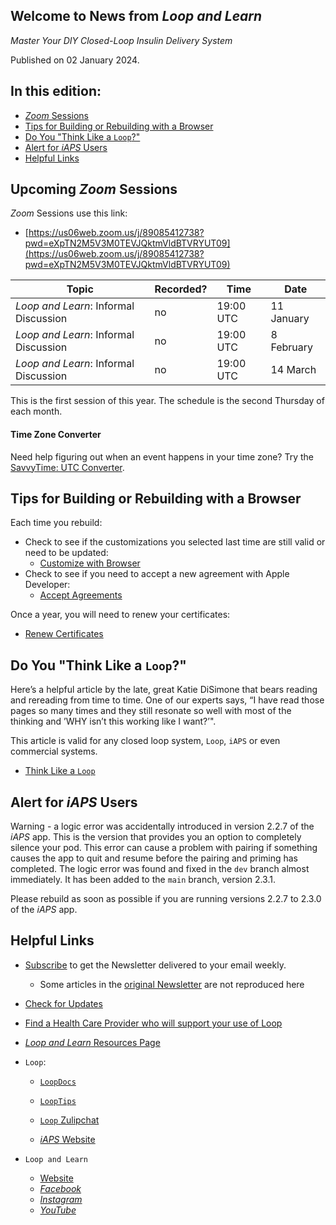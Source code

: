 ## Welcome to News from&nbsp;_<span translate="no">Loop and Learn</span>_

_Master Your DIY Closed-Loop Insulin Delivery System_

Published on 02 January 2024.

## In this edition:

* [*Zoom* Sessions](#upcoming-zoom-sessions)
* [Tips for Building or Rebuilding with a Browser](#tips-for-building-or-rebuilding-with-a-browser)
* [Do You "Think Like a `Loop`?"](#do-you-think-like-a-loop)
* [Alert for *iAPS* Users](#alert-for-iaps-main-users)
* [Helpful Links](#helpful-links)

## Upcoming *Zoom* Sessions

*Zoom* Sessions use this link:

* [https://us06web.zoom.us/j/89085412738?pwd=eXpTN2M5V3M0TEVJQktmVldBTVRYUT09](https://us06web.zoom.us/j/89085412738?pwd=eXpTN2M5V3M0TEVJQktmVldBTVRYUT09)

| Topic | Recorded? | Time | Date |
| - | - | - | - |
| _<span translate="no">Loop and Learn</span>_: Informal Discussion | no | 19:00 UTC | 11 January |
| _<span translate="no">Loop and Learn</span>_: Informal Discussion | no | 19:00 UTC | 8 February |
| _<span translate="no">Loop and Learn</span>_: Informal Discussion | no | 19:00 UTC | 14 March |

This is the first session of this year. The schedule is the second Thursday of each month.

#### Time Zone Converter

Need help figuring out when an event happens in your time zone? Try the [SavvyTime: UTC Converter](https://savvytime.com/converter/utc).

## Tips for Building or Rebuilding with a Browser

Each time you rebuild:

* Check to see if the customizations you selected last time are still valid or need to be updated:
    * [Customize with Browser](https://loopkit.github.io/loopdocs/gh-actions/custom-browser/)
* Check to see if you need to accept a new agreement with Apple Developer:
    * [Accept Agreements](https://loopkit.github.io/loopdocs/gh-actions/gh-update/#accept-agreements)

Once a year, you will need to renew your certificates:

* [Renew Certificates](https://loopkit.github.io/loopdocs/gh-actions/gh-update/#renew-certificate)

## Do You "Think Like a `Loop`?"

Here’s a helpful article by the late, great Katie DiSimone that bears reading and rereading from time to time. One of our experts says, “I have read those pages so many times and they still resonate so well with most of the thinking and ’WHY isn’t this working like I want?’". 

This article is valid for any closed loop system, `Loop`, `iAPS` or even commercial systems.

* [Think Like a `Loop`](https://loopkit.github.io/looptips/how-to/think-like-loop/)

## Alert for *iAPS* Users

Warning - a logic error was accidentally introduced in version 2.2.7 of the *iAPS* app. This is the version that provides you an option to completely silence your pod. This error can cause a problem with pairing if something causes the app to quit and resume before the pairing and priming has completed. The logic error was found and fixed in the `dev` branch almost immediately. It has been added to the `main` branch, version 2.3.1.

Please rebuild as soon as possible if you are running versions 2.2.7 to  2.3.0 of the *iAPS* app.

## Helpful Links

* [Subscribe](https://www.loopandlearn.org/newsletter-signup/) to get the Newsletter delivered to your email weekly.
    * Some articles in the [original Newsletter](https://www.loopandlearn.org/2022/10/19/loop-and-learn-newsletter/) are not reproduced here
* [Check for Updates](https://www.loopandlearn.org/version-updates/)
* [Find a Health Care Provider who will support your use of&nbsp;<span translate="no">Loop</span>](https://www.loopandlearn.org/hcp-recommendations/)
* [_<span translate="no">Loop and Learn</span>_&nbsp;Resources Page](https://www.loopandlearn.org/resources/)
* <code>Loop</code>:
    * [`LoopDocs`](https://loopkit.github.io/loopdocs/)
    * [`LoopTips`](https://loopkit.github.io/looptips/)
    * [`Loop` Zulipchat](https://loop.zulipchat.com/)

    * [*iAPS* Website](https://www.iaps-app.org/)

* <code>Loop and Learn</code>
    * [Website](https://www.loopandlearn.org/)
    * [*Facebook*](https://www.facebook.com/groups/LOOPandLEARN)
    * [*Instagram*](https://www.instagram.com/loopandlearn/)
    * [*YouTube*](https://www.youtube.com/c/loopandlearn)
